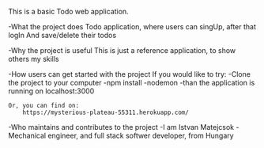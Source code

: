 This is a basic Todo web application.

-What the project does
    Todo application, where users can singUp, after that logIn
    And save/delete their todos
    
-Why the project is useful
    This is just a reference application, to show others my skills
    
-How users can get started with the project
    If you would like to try:
        -Clone the project to your computer
        -npm install
        -nodemon
        -than the application is running on localhost:3000
        
    Or, you can find on:
        https://mysterious-plateau-55311.herokuapp.com/

-Who maintains and contributes to the project
    -I am Istvan Matejcsok
    -Mechanical engineer, and full stack softwer developer, from Hungary